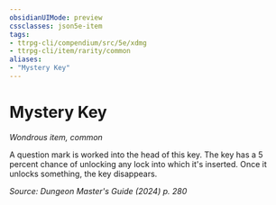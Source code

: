 ```yaml
---
obsidianUIMode: preview
cssclasses: json5e-item
tags:
- ttrpg-cli/compendium/src/5e/xdmg
- ttrpg-cli/item/rarity/common
aliases: 
- "Mystery Key"
---
```

# Mystery Key
*Wondrous item, common*  



A question mark is worked into the head of this key. The key has a 5 percent chance of unlocking any lock into which it's inserted. Once it unlocks something, the key disappears.

*Source: Dungeon Master's Guide (2024) p. 280*